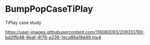 # BumpPopCaseTiPlay
TiPlay case study


https://user-images.githubusercontent.com/118080093/209351789-bd2ffb48-8eaf-4f76-a236-1eca86a19d49.mp4

